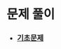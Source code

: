 # 문제 풀이

- ### [기초문제](https://github.com/JangHyoGwang/TIL/blob/main/Java/%EA%B8%B0%EC%B4%88%EB%AC%B8%EC%A0%9C.md)
